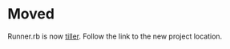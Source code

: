 # Moved
Runner.rb is now [tiller](https://github.com/markround/tiller). Follow the link to the new project location. 
